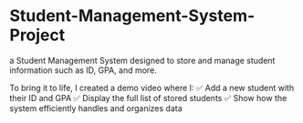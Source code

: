 # Student-Management-System-Project
a Student Management System designed to store and manage student information such as ID, GPA, and more.

To bring it to life, I created a demo video where I:
✅ Add a new student with their ID and GPA
✅ Display the full list of stored students
✅ Show how the system efficiently handles and organizes data
